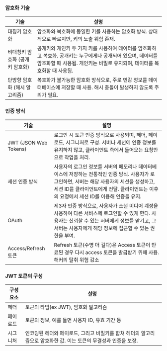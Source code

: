 ### 암호화 기술

| 기술                            | 설명                                                                                                                                                                                       |
| ------------------------------- | ------------------------------------------------------------------------------------------------------------------------------------------------------------------------------------------ |
| 대칭키 암호화                   | 암호화와 복호화에 동일한 키를 사용하는 암호화 방식. 상대적으로 빠르지만, 키의 노출 위험 존재.                                                                                              |
| 비대칭키 암호화 (공개키 암호화) | 공개키와 개인키 두 가지 키를 사용하여 데이터를 암호화하고 복호화. 공개키는 누구에게나 공개되어 있으며, 데이터를 암호화할 때 사용됨. 개인키는 비밀로 유지되며, 데이터를 복호화할 때 사용됨. |
| 단방향 암호화 (해시 알고리즘)   | 복호화가 불가능한 암호화 방식으로, 주로 민감 정보를 데이터베이스에 저장할 때 사용. 해시 충돌이 발생하지 않도록 주의가 필요.                                                                |

### 인증 방식

| 기술                  | 설명                                                                                                                                                                                                                                    |
| --------------------- | --------------------------------------------------------------------------------------------------------------------------------------------------------------------------------------------------------------------------------------- |
| JWT (JSON Web Tokens) | 로그인 시 토큰 인증 방식으로 사용되며, 헤더, 페이로드, 시그니처로 구성. 서버나 세션에 인증 정보를 유지하지 않고, 클라이언트 측에서 들어오는 요청만으로 작업을 처리.                                                                     |
| 세션 인증 방식        | 사용자의 로그인 정보를 서버의 메모리나 데이터베이스에 저장하는 전통적인 인증 방식. 사용자가 로그인하면, 서버는 해당 사용자의 세션을 생성하고, 세션 ID를 클라이언트에게 전달. 클라이언트는 이후의 요청에서 세션 ID를 이용해 인증을 유지. |
| OAuth                 | 제3자 인증 방식으로, 사용자가 소셜 미디어 계정을 사용하여 다른 서비스에 로그인할 수 있게 한다. 사용자는 신뢰할 수 있는 서버에게 정보를 맡기고, 그 서버는 사용자에게 해당 정보에 접근할 수 있는 권한을 부여.                             |
| Access/Refresh 토큰   | Refresh 토큰(수명 더 길다)은 Access 토큰이 만료된 경우 다시 access 토큰을 발급받기 위해 사용. 해커의 탈취 위험 감소                                                                                                                     |

### JWT 토큰의 구성

| 구성 요소 | 설명                                                                                                              |
| --------- | ----------------------------------------------------------------------------------------------------------------- |
| 헤더      | 토큰의 타입(ex JWT), 암호화 알고리즘                                                                              |
| 페이로드  | 토큰의 정보, 예를 들면 사용자 ID, 유효 기간 등                                                                    |
| 시그니처  | 인코딩된 헤더와 페이로드, 그리고 비밀키를 합쳐 헤더의 알고리즘으로 암호화한 값. 이는 토큰의 무결성과 인증을 보장. |
